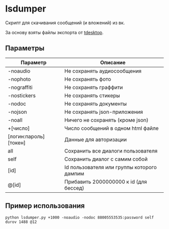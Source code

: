 # lsdumper
Скрипт для скачивания сообщений (и вложений) из вк. 

За основу взяты файлы экспорта от [tdesktop](https://github.com/telegramdesktop/tdesktop).

## Параметры
| Параметр | Описание|
|----------|---------|
| -noaudio               | Не сохранять аудиосообщения|
| -nophoto               | Не сохранять фото|
| -nograffiti            | Не сохранять граффити|
| -nostickers            | Не сохранять стикеры|
| -nodoc                 | Не сохранять документы|
| -nojson                | Не сохранять json-приложения|
| -noall                 | Ничего не сохранять (кроме json)|
| +[число]               | Число сообщений в одном html файле|
| [логин:пароль] [токен] | Данные для авторизации|
| all                    | Сохранить все диалоги пользователя|
| self                   | Сохранить диалог с самим собой|
| [id]                   | Id пользователя или группы которого дампим |
| @[id]                  | Прибавить 2000000000 к id (для бессед)|

## Пример использования
```python lsdumper.py +1000 -noaudio -nodoc 88005553535:password self durov 1488 @12```

